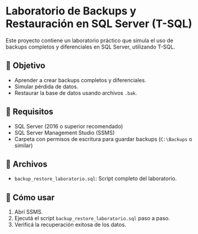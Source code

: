 # Laboratorio de Backups y Restauración en SQL Server (T-SQL)

Este proyecto contiene un laboratorio práctico que simula el uso de backups completos y diferenciales en SQL Server, utilizando T-SQL.

## 🧪 Objetivo
- Aprender a crear backups completos y diferenciales.
- Simular pérdida de datos.
- Restaurar la base de datos usando archivos `.bak`.

## 🧰 Requisitos
- SQL Server (2016 o superior recomendado)
- SQL Server Management Studio (SSMS)
- Carpeta con permisos de escritura para guardar backups (`C:\Backups` o similar)

## 📁 Archivos
- `backup_restore_laboratorio.sql`: Script completo del laboratorio.

## 🚀 Cómo usar
1. Abrí SSMS.
2. Ejecutá el script `backup_restore_laboratorio.sql` paso a paso.
3. Verificá la recuperación exitosa de los datos.
